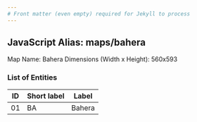 ```yaml
---
# Front matter (even empty) required for Jekyll to process
---
```


## JavaScript Alias: maps/bahera

Map Name: Bahera
Dimensions (Width x Height): 560x593





### List of Entities

ID | Short label | Label
---|---|---|
01|BA|Bahera

